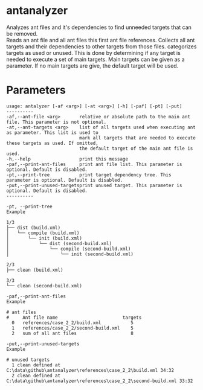 # antanalyzer
Analyzes ant files and it's dependencies to find unneeded targets that can be removed.<br>
Reads an ant file and all ant files this first ant file references.
Collects all ant targets and their dependencies to other targets from those files.
categorizes targets as used or unused.
This is done by determining if any target is needed to execute a set of main targets.
Main targets can be given as a parameter.
If no main targets are give, the default target will be used.

# Parameters

```
usage: antalyzer [-af <arg>] [-at <arg>] [-h] [-paf] [-pt] [-put]
----------
-af,--ant-file <arg>       relative or absolute path to the main ant file. This parameter is not optional.
-at,--ant-targets <arg>    list of all targets used when executing ant as parameter. This list is used to
                           mark all targets that are needed to execute these targets as used. If omitted,
                           the default target of the main ant file is used.
-h,--help                  print this message
-paf,--print-ant-files     print ant file list. This parameter is optional. Default is disabled.
-pt,--print-tree           print target dependency tree. This parameter is optional. Default is disabled.
-put,--print-unused-targetsprint unused target. This parameter is optional. Default is disabled.
----------
```
```
-pt, --print-tree
Example

1/3
├── dist (build.xml)
│   └── compile (build.xml)
│       └── init (build.xml)
│           └── dist (second-build.xml)
│               └── compile (second-build.xml)
│                   └── init (second-build.xml)

2/3
├── clean (build.xml)

3/3
└── clean (second-build.xml)
```

```
-paf,--print-ant-files
Example

# ant files
#     Ant file name                        targets
  0   references/case_2_2/build.xml           5
  1   references/case_2_2/second-build.xml    5
  2   sum of all ant files                    8

```
```
-put,--print-unused-targets
Example

# unused targets
  1 clean defined at C:\data\github\antanalyzer\references\case_2_2\build.xml 34:32
  2 clean defined at C:\data\github\antanalyzer\references\case_2_2\second-build.xml 33:32

```